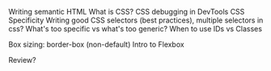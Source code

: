 Writing semantic HTML
What is CSS?
CSS debugging in DevTools
CSS Specificity
Writing good CSS selectors (best practices), multiple selectors in css?
What's too specific vs what's too generic?
When to use IDs vs Classes

Box sizing: border-box (non-default)
Intro to Flexbox

Review?